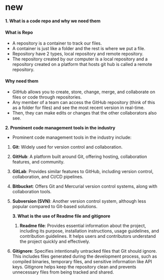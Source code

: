 # new
**1. What is a code repo and why we need them**

#### What is Repo
+ A repository is a container to track our files.
+ A container is just like a folder and the rest is where we put a file.
+  Repository have 2 types, local repository and remote repository.
+ The repository created by our computer is a local repository and a repository created on a platform that hosts git hub is called a remote repository.

#### Why need them
+ GitHub allows you to create, store, change, merge, and collaborate on files or code through repositories.
+ Any member of a team can access the GitHub repository (think of this as a folder for files) and see the most recent version in real-time.
+  Then, they can make edits or changes that the other collaborators also see.

**2. Prominent code management tools in the industry**
+ Prominent code management tools in the industry include:

1. **Git**: Widely used for version control and collaboration.
2. **GitHub**: A platform built around Git, offering hosting, collaboration features, and community.
3. **GitLab**: Provides similar features to GitHub, including version control, collaboration, and CI/CD pipelines.
4. **Bitbucket**: Offers Git and Mercurial version control systems, along with collaboration tools.
5. **Subversion (SVN)**: Another version control system, although less popular compared to Git-based solutions.

   **3. What is the use of Readme file and gitignore**
   1. **Readme file**: Provides essential information about the project, including its purpose, installation instructions, usage guidelines, and contribution guidelines. It helps users and contributors understand the project quickly and effectively.

2. **Gitignore**: Specifies intentionally untracked files that Git should ignore. This includes files generated during the development process, such as compiled binaries, temporary files, and sensitive information like API keys. Gitignore helps keep the repository clean and prevents unnecessary files from being tracked and shared.
